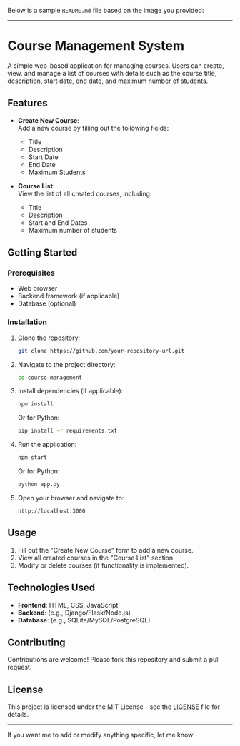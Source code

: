 Below is a sample `README.md` file based on the image you provided:

---

# Course Management System

A simple web-based application for managing courses. Users can create, view, and manage a list of courses with details such as the course title, description, start date, end date, and maximum number of students.

## Features

- **Create New Course**:  
  Add a new course by filling out the following fields:
  - Title
  - Description
  - Start Date
  - End Date
  - Maximum Students

- **Course List**:  
  View the list of all created courses, including:
  - Title
  - Description
  - Start and End Dates
  - Maximum number of students


## Getting Started

### Prerequisites
- Web browser
- Backend framework (if applicable)
- Database (optional)

### Installation
1. Clone the repository:
   ```bash
   git clone https://github.com/your-repository-url.git
   ```
2. Navigate to the project directory:
   ```bash
   cd course-management
   ```
3. Install dependencies (if applicable):
   ```bash
   npm install
   ```
   Or for Python:
   ```bash
   pip install -r requirements.txt
   ```

4. Run the application:
   ```bash
   npm start
   ```
   Or for Python:
   ```bash
   python app.py
   ```

5. Open your browser and navigate to:
   ```
   http://localhost:3000
   ```

## Usage

1. Fill out the "Create New Course" form to add a new course.
2. View all created courses in the "Course List" section.
3. Modify or delete courses (if functionality is implemented).

## Technologies Used

- **Frontend**: HTML, CSS, JavaScript
- **Backend**: (e.g., Django/Flask/Node.js)
- **Database**: (e.g., SQLite/MySQL/PostgreSQL)

## Contributing

Contributions are welcome! Please fork this repository and submit a pull request.

## License

This project is licensed under the MIT License - see the [LICENSE](LICENSE) file for details.

---

If you want me to add or modify anything specific, let me know!
